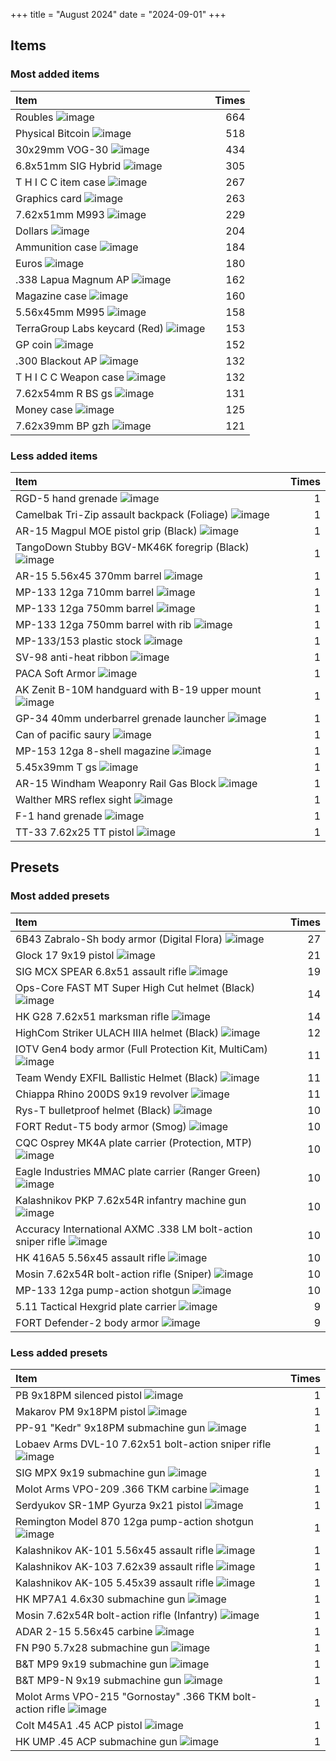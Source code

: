 +++
title = "August 2024"
date = "2024-09-01"
+++

## Items

### Most added items

| Item  | Times |
|:------|------:|
Roubles ![image](https://assets.tarkov.dev/5449016a4bdc2d6f028b456f-512.webp)|664
Physical Bitcoin ![image](https://assets.tarkov.dev/59faff1d86f7746c51718c9c-512.webp)|518
30x29mm VOG-30 ![image](https://assets.tarkov.dev/5d70e500a4b9364de70d38ce-512.webp)|434
6.8x51mm SIG Hybrid ![image](https://assets.tarkov.dev/6529243824cbe3c74a05e5c1-512.webp)|305
T H I C C item case ![image](https://assets.tarkov.dev/5c0a840b86f7742ffa4f2482-512.webp)|267
Graphics card ![image](https://assets.tarkov.dev/57347ca924597744596b4e71-512.webp)|263
7.62x51mm M993 ![image](https://assets.tarkov.dev/5efb0c1bd79ff02a1f5e68d9-512.webp)|229
Dollars ![image](https://assets.tarkov.dev/5696686a4bdc2da3298b456a-512.webp)|204
Ammunition case ![image](https://assets.tarkov.dev/5aafbde786f774389d0cbc0f-512.webp)|184
Euros ![image](https://assets.tarkov.dev/569668774bdc2da2298b4568-512.webp)|180
.338 Lapua Magnum AP ![image](https://assets.tarkov.dev/5fc382a9d724d907e2077dab-512.webp)|162
Magazine case ![image](https://assets.tarkov.dev/5c127c4486f7745625356c13-512.webp)|160
5.56x45mm M995 ![image](https://assets.tarkov.dev/59e690b686f7746c9f75e848-512.webp)|158
TerraGroup Labs keycard (Red) ![image](https://assets.tarkov.dev/5c1d0efb86f7744baf2e7b7b-512.webp)|153
GP coin ![image](https://assets.tarkov.dev/5d235b4d86f7742e017bc88a-512.webp)|152
.300 Blackout AP ![image](https://assets.tarkov.dev/5fd20ff893a8961fc660a954-512.webp)|132
T H I C C Weapon case ![image](https://assets.tarkov.dev/5b6d9ce188a4501afc1b2b25-512.webp)|132
7.62x54mm R BS gs ![image](https://assets.tarkov.dev/5e023d48186a883be655e551-512.webp)|131
Money case ![image](https://assets.tarkov.dev/59fb016586f7746d0d4b423a-512.webp)|125
7.62x39mm BP gzh ![image](https://assets.tarkov.dev/59e0d99486f7744a32234762-512.webp)|121

### Less added items

| Item  | Times |
|:------|------:|
RGD-5 hand grenade ![image](https://assets.tarkov.dev/5448be9a4bdc2dfd2f8b456a-512.webp)|1
Camelbak Tri-Zip assault backpack (Foliage) ![image](https://assets.tarkov.dev/545cdae64bdc2d39198b4568-512.webp)|1
AR-15 Magpul MOE pistol grip (Black) ![image](https://assets.tarkov.dev/55802f5d4bdc2dac148b458f-512.webp)|1
TangoDown Stubby BGV-MK46K foregrip (Black) ![image](https://assets.tarkov.dev/558032614bdc2de7118b4585-512.webp)|1
AR-15 5.56x45 370mm barrel ![image](https://assets.tarkov.dev/55d3632e4bdc2d972f8b4569-512.webp)|1
MP-133 12ga 710mm barrel ![image](https://assets.tarkov.dev/5608373c4bdc2dc8488b4570-512.webp)|1
MP-133 12ga 750mm barrel ![image](https://assets.tarkov.dev/560837824bdc2d57468b4568-512.webp)|1
MP-133 12ga 750mm barrel with rib ![image](https://assets.tarkov.dev/5608379a4bdc2d26448b4569-512.webp)|1
MP-133/153 plastic stock ![image](https://assets.tarkov.dev/56083be64bdc2d20478b456f-512.webp)|1
SV-98 anti-heat ribbon ![image](https://assets.tarkov.dev/56083eab4bdc2d26448b456a-512.webp)|1
PACA Soft Armor ![image](https://assets.tarkov.dev/5648a7494bdc2d9d488b4583-512.webp)|1
AK Zenit B-10M handguard with B-19 upper mount ![image](https://assets.tarkov.dev/5648b4534bdc2d3d1c8b4580-512.webp)|1
GP-34 40mm underbarrel grenade launcher ![image](https://assets.tarkov.dev/5648b62b4bdc2d9d488b4585-512.webp)|1
Can of pacific saury ![image](https://assets.tarkov.dev/5673de654bdc2d180f8b456d-512.webp)|1
MP-153 12ga 8-shell magazine ![image](https://assets.tarkov.dev/56deeefcd2720bc8328b4568-512.webp)|1
5.45x39mm T gs ![image](https://assets.tarkov.dev/56dff4a2d2720bbd668b456a-512.webp)|1
AR-15 Windham Weaponry Rail Gas Block ![image](https://assets.tarkov.dev/56ea8d2fd2720b7c698b4570-512.webp)|1
Walther MRS reflex sight ![image](https://assets.tarkov.dev/570fd721d2720bc5458b4596-512.webp)|1
F-1 hand grenade ![image](https://assets.tarkov.dev/5710c24ad2720bc3458b45a3-512.webp)|1
TT-33 7.62x25 TT pistol ![image](https://assets.tarkov.dev/571a12c42459771f627b58a0-512.webp)|1

## Presets

### Most added presets

| Item  | Times |
|:------|------:|
6B43 Zabralo-Sh body armor (Digital Flora) ![image](https://assets.tarkov.dev/65766adc234b9f6e050a431a-512.webp)|27
Glock 17 9x19 pistol ![image](https://assets.tarkov.dev/5a88acfb86f77457fd2c0d8f-512.webp)|21
SIG MCX SPEAR 6.8x51 assault rifle ![image](https://assets.tarkov.dev/657eb3773271d8578610fe28-512.webp)|19
Ops-Core FAST MT Super High Cut helmet (Black) ![image](https://assets.tarkov.dev/657fa7c0e65c0122b70ffdb0-512.webp)|14
HK G28 7.62x51 marksman rifle ![image](https://assets.tarkov.dev/6193e590069d61205d490dd8-512.webp)|14
HighCom Striker ULACH IIIA helmet (Black) ![image](https://assets.tarkov.dev/657120b36fe59548840cb542-512.webp)|12
IOTV Gen4 body armor (Full Protection Kit, MultiCam) ![image](https://assets.tarkov.dev/65766910303700411c0242da-512.webp)|11
Team Wendy EXFIL Ballistic Helmet (Black) ![image](https://assets.tarkov.dev/6571200b6fe59548840cb53a-512.webp)|11
Chiappa Rhino 200DS 9x19 revolver ![image](https://assets.tarkov.dev/624d7b2881a57812413b7954-512.webp)|11
Rys-T bulletproof helmet (Black) ![image](https://assets.tarkov.dev/657bc861b588f345450a6d76-512.webp)|10
FORT Redut-T5 body armor (Smog) ![image](https://assets.tarkov.dev/657669c186f11bca4106d3a5-512.webp)|10
CQC Osprey MK4A plate carrier (Protection, MTP) ![image](https://assets.tarkov.dev/657664ae303700411c02428c-512.webp)|10
Eagle Industries MMAC plate carrier (Ranger Green) ![image](https://assets.tarkov.dev/657660eb86f11bca4106d34f-512.webp)|10
Kalashnikov PKP 7.62x54R infantry machine gun ![image](https://assets.tarkov.dev/64cf7b2d033b747d625b7666-512.webp)|10
Accuracy International AXMC .338 LM bolt-action sniper rifle ![image](https://assets.tarkov.dev/62973e474bb5ab23071c2a70-512.webp)|10
HK 416A5 5.56x45 assault rifle ![image](https://assets.tarkov.dev/5c0d1e9386f77440120288b7-512.webp)|10
Mosin 7.62x54R bolt-action rifle (Sniper) ![image](https://assets.tarkov.dev/5b8683a486f77467f2423114-512.webp)|10
MP-133 12ga pump-action shotgun ![image](https://assets.tarkov.dev/584148f2245977598f1ad387-512.webp)|10
5.11 Tactical Hexgrid plate carrier ![image](https://assets.tarkov.dev/6576676d86f11bca4106d37b-512.webp)|9
FORT Defender-2 body armor ![image](https://assets.tarkov.dev/657663ff303700411c024278-512.webp)|9

### Less added presets

| Item  | Times |
|:------|------:|
PB 9x18PM silenced pistol ![image](https://assets.tarkov.dev/584149452459775992479702-512.webp)|1
Makarov PM 9x18PM pistol ![image](https://assets.tarkov.dev/58414967245977598f1ad391-512.webp)|1
PP-91 "Kedr" 9x18PM submachine gun ![image](https://assets.tarkov.dev/584149c42459775a77263510-512.webp)|1
Lobaev Arms DVL-10 7.62x51 bolt-action sniper rifle ![image](https://assets.tarkov.dev/58dffc5d86f77407c744a847-512.webp)|1
SIG MPX 9x19 submachine gun ![image](https://assets.tarkov.dev/58dffca786f774083a256ab1-512.webp)|1
Molot Arms VPO-209 .366 TKM carbine ![image](https://assets.tarkov.dev/59ef247086f77439967a900a-512.webp)|1
Serdyukov SR-1MP Gyurza 9x21 pistol ![image](https://assets.tarkov.dev/5a327f6386f77479010da870-512.webp)|1
Remington Model 870 12ga pump-action shotgun ![image](https://assets.tarkov.dev/5ac4ad7586f7747d14551da3-512.webp)|1
Kalashnikov AK-101 5.56x45 assault rifle ![image](https://assets.tarkov.dev/5acf7dd986f774486e1281bf-512.webp)|1
Kalashnikov AK-103 7.62x39 assault rifle ![image](https://assets.tarkov.dev/5acf7e2b86f7740874790e20-512.webp)|1
Kalashnikov AK-105 5.45x39 assault rifle ![image](https://assets.tarkov.dev/5acf7e7986f774401e19c3a0-512.webp)|1
HK MP7A1 4.6x30 submachine gun ![image](https://assets.tarkov.dev/5bd056fa86f7743aba7658cd-512.webp)|1
Mosin 7.62x54R bolt-action rifle (Infantry) ![image](https://assets.tarkov.dev/5c0c1e7486f7744dba7a289b-512.webp)|1
ADAR 2-15 5.56x45 carbine ![image](https://assets.tarkov.dev/5c10fcb186f774533e5529ab-512.webp)|1
FN P90 5.7x28 submachine gun ![image](https://assets.tarkov.dev/5d23376786f77459bb77d838-512.webp)|1
B&T MP9 9x19 submachine gun ![image](https://assets.tarkov.dev/5e0340ab86f7745bb7339235-512.webp)|1
B&T MP9-N 9x19 submachine gun ![image](https://assets.tarkov.dev/5e03410186f77469041348ea-512.webp)|1
Molot Arms VPO-215 "Gornostay" .366 TKM bolt-action rifle ![image](https://assets.tarkov.dev/5e0359bd86f7746b243db876-512.webp)|1
Colt M45A1 .45 ACP pistol ![image](https://assets.tarkov.dev/5f6762e964af6a2aa319deeb-512.webp)|1
HK UMP .45 ACP submachine gun ![image](https://assets.tarkov.dev/5fd2517dbdd50d684f73a474-512.webp)|1

